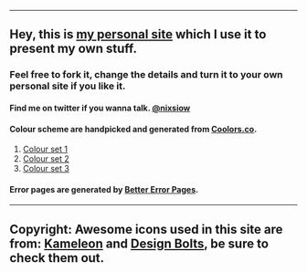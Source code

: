 ***
## Hey, this is [my personal site](http://nixsiow.com) which I use it to present my own stuff.
### Feel free to fork it, change the details and turn it to your own personal site if you like it.


#### Find me on twitter if you wanna talk. [@nixsiow](http://twitter.com/nixsiow)

#### Colour scheme are handpicked and generated from [Coolors.co](http://coolors.co/app/).
1. [Colour set 1](http://coolors.co/app/50514f-f25f5c-ffe066-247ba0-70c1b3)
2. [Colour set 2](http://coolors.co/app/114b5f-028090-e4fde1-456990-f45b69)
3. [Colour set 3](http://coolors.co/app/247ba0-70c1b3-b2dbbf-f3ffbd-ff1654)

#### Error pages are generated by [Better Error Pages](https://better-error-pages.statuspage.io/).

---
Copyright:
Awesome icons used in this site are from: [Kameleon](http://www.kameleon.pics) and [Design Bolts](http://www.designbolts.com/), be sure to check them out.
---

